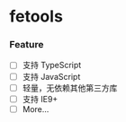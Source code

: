 # fetools

### Feature
- [ ] 支持 TypeScript
- [ ] 支持 JavaScript
- [ ] 轻量，无依赖其他第三方库
- [ ] 支持 IE9+
- [ ] More...